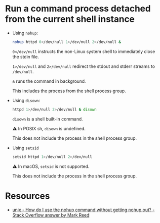 # Run a command process detached from the current shell instance

-   Using `nohup`:

    ```sh
    nohup httpd 0</dev/null 1>/dev/null 2>/dev/null &
    ```

    `0</dev/null` instructs the non-Linux system shell to immediately close the stdin file.

    `1>/dev/null` and `2>/dev/null` redirect the stdout and stderr streams to `/dev/null`.

    `&` runs the command in background.

    This includes the process from the shell process group.

-   Using `disown`:

    ```sh
    httpd 1>/dev/null 2>/dev/null & disown
    ```

    `disown` is a shell built-in command.

    ⚠️ In POSIX sh, `disown` is undefined.

    This does not include the process in the shell process group.

-   Using `setsid`

    ```sh
    setsid httpd 1>/dev/null 2>/dev/null
    ```

    ⚠️ In macOS, `setsid` is not supported.

    This does not include the process in the shell process group.

# Resources

-   [unix - How do I use the nohup command without getting nohup.out? - Stack Overflow answer by Mark Reed](https://stackoverflow.com/questions/10408816/how-do-i-use-the-nohup-command-without-getting-nohup-out/10408906#10408906)

